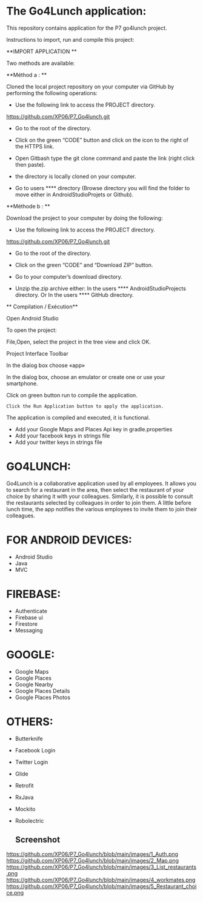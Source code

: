 # The Go4Lunch application:

This repository contains application for the P7 go4lunch project.


Instructions to import, run and compile this project:


**IMPORT APPLICATION **

Two methods are available:


**Méthod a : **

Cloned the local project repository on your computer via GitHub by performing the following operations:

- Use the following link to access the PROJECT directory.

https://github.com/XP06/P7_Go4lunch.git

- Go to the root of the directory.

- Click on the green “CODE” button and click on the icon to the right of the HTTPS link.

- Open Gitbash type the git clone command and paste the link (right click then paste).

- the directory is locally cloned on your computer.

- Go to users **** directory (Browse directory you will find the folder to move either in AndroidStudioProjets or Github).

**Méthode b : **

Download the project to your computer by doing the following:

- Use the following link to access the PROJECT directory.

https://github.com/XP06/P7_Go4lunch.git

- Go to the root of the directory.

- Click on the green “CODE” and “Download ZIP” button.
- Go to your computer’s download directory.
- Unzip the.zip archive either:
  In the users **** AndroidStudioProjects directory.
  Or
  In the users **** GitHub directory.

** Compilation / Exécution**

Open Android Studio

To open the project:

File,Open, select the project in the tree view and click OK.

Project Interface Toolbar

In the dialog box choose «app»

In the dialog box, choose an emulator or create one or use your smartphone.

Click on green button run to compile the application.

 	Click the Run Application button to apply the application.

The application is compiled and executed, it is functional.

- Add your Google Maps and Places Api key in gradle.properties
- Add your facebook keys in strings file
- Add your twitter keys in strings file

# GO4LUNCH:

Go4Lunch is a collaborative application used by all employees.
It allows you to search for a restaurant in the area, then select the restaurant of your choice by sharing it with your colleagues.
Similarly, it is possible to consult the restaurants selected by colleagues in order to join them.
A little before lunch time, the app notifies the various employees to invite them to join their colleagues.

# FOR ANDROID DEVICES:

- Android Studio
- Java
- MVC

# FIREBASE:

- Authenticate
- Firebase ui
- Firestore
- Messaging

# GOOGLE:

- Google Maps
- Google Places
- Google Nearby
- Google Places Details
- Google Places Photos

# OTHERS:

- Butterknife
- Facebook Login
- Twitter Login
- Glide
- Retrofit
- RxJava
- Mockito
- Robolectric
  
  ## Screenshot
https://github.com/XP06/P7_Go4lunch/blob/main/images/1_Auth.png
https://github.com/XP06/P7_Go4lunch/blob/main/images/2_Map.png
https://github.com/XP06/P7_Go4lunch/blob/main/images/3_List_restaurants.png
https://github.com/XP06/P7_Go4lunch/blob/main/images/4_workmates.png
https://github.com/XP06/P7_Go4lunch/blob/main/images/5_Restaurant_choice.png
